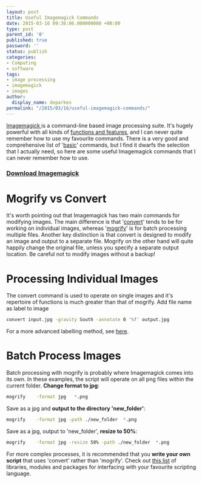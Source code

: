 ```yaml
---
layout: post
title: Useful Imagemagick Commands
date: 2015-03-16 09:36:06.000000000 +00:00
type: post
parent_id: '0'
published: true
password: ''
status: publish
categories:
- Computing
- software
tags:
- image processing
- imagemagick
- images
author:
  display_name: deparkes
permalink: "/2015/03/16/useful-imagemagick-commands/"
---
```

<a href="http://www.imagemagick.org/">Imagemagick </a>is a command-line based image processing suite. It's hugely powerful with all kinds of <a href="http://www.imagemagick.org/script/examples.php">functions and features</a>, and I can never quite remember how to use my favourite commands.
There is a very good and comprehensive list of '<a href="http://www.imagemagick.org/Usage/basics/">basic</a>' commands, but I find it dwarfs the selection that I actually need, so here are some useful Imagemagick commands that I can never remember how to use.
<h3><a href="http://www.imagemagick.org/script/binary-releases.php">Download Imagemagick</a></h3>
<h1>Mogrify vs Convert</h1>
It's worth pointing out that Imagemagick has two main commands for modifying images. The main difference is that '<a href="http://www.imagemagick.org/Usage/basics/#convert">convert</a>' tends to be for working on individual images, whereas '<a href="http://www.imagemagick.org/Usage/basics/#mogrify">mogrify</a>' is for batch processing multiple files.
Another key distinction is that convert is designed to modify an image and output to a separate file. Mogrify on the other hand will quite happily change the original file, unless you specify a separate output location. Be careful not to modify images without a backup!
<h1>Processing Individual Images</h1>
The convert command is used to operate on single images and it's repertoire of functions is much greater than that of mogrify.
Add file name as label to image

```bash
convert input.jpg -gravity South -annotate 0 '%f' output.jpg
```

For a more advanced labelling method, see <a href="http://stackoverflow.com/questions/4106200/overlaying-an-images-filename-using-imagemagick-or-similar">here</a>.
<h1>Batch Process Images</h1>
Batch processing with mogrify is probably where Imagemagick comes into its own. In these examples, the script will operate on all png files within the current folder.
<strong>Change format to jpg</strong>:

```bash
mogrify    -format jpg   *.png
```

Save as a jpg and <strong>output to the directory 'new_folder'</strong>:

```bash
mogrify    -format jpg -path ./new_folder  *.png
```

Save as a jpg, output to 'new_folder', <strong>resize to 50%</strong>:

```bash
mogrify    -format jpg -resize 50% -path ./new_folder  *.png
```

For more complex processes, it is recommended that you <strong>write your own script</strong> that uses 'convert' rather than 'mogrify'.
Check out <a href="http://www.imagemagick.org/script/api.php#python">this list</a> of libraries, modules and packages for interfacing with your favourite scripting language.
